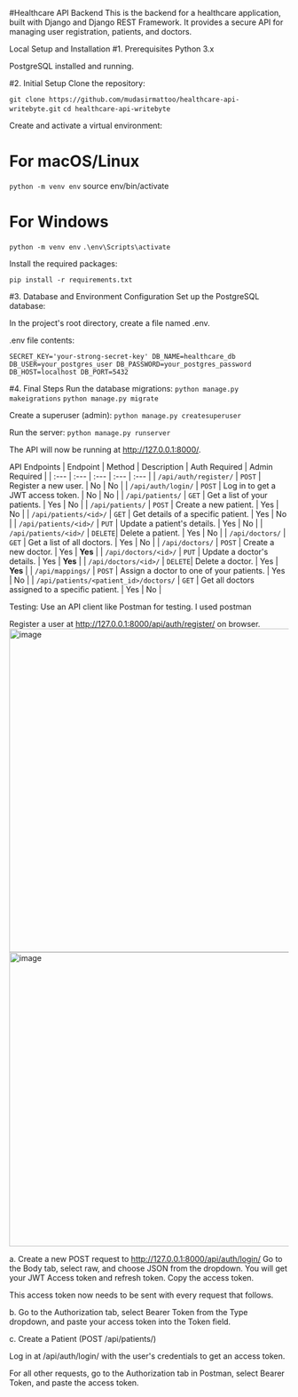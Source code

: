 #Healthcare API Backend
This is the backend for a healthcare application, built with Django and Django REST Framework. It provides a secure API for managing user registration, patients, and doctors.

Local Setup and Installation
#1. Prerequisites
Python 3.x

PostgreSQL installed and running.

#2. Initial Setup
Clone the repository:

`git clone https://github.com/mudasirmattoo/healthcare-api-writebyte.git`
`cd healthcare-api-writebyte`

Create and activate a virtual environment:

# For macOS/Linux
`python -m venv env`
source env/bin/activate

# For Windows
`python -m venv env`
`.\env\Scripts\activate`

Install the required packages:

`pip install -r requirements.txt`

#3. Database and Environment Configuration
Set up the PostgreSQL database:

In the project's root directory, create a file named .env.

.env file contents:

`SECRET_KEY='your-strong-secret-key'
DB_NAME=healthcare_db
DB_USER=your_postgres_user
DB_PASSWORD=your_postgres_password
DB_HOST=localhost
DB_PORT=5432`

#4. Final Steps
Run the database migrations:
`python manage.py makeigrations`
`python manage.py migrate`

Create a superuser (admin):
`python manage.py createsuperuser`

Run the server:
`python manage.py runserver`

The API will now be running at http://127.0.0.1:8000/.

API Endpoints
| Endpoint | Method | Description | Auth Required | Admin Required |
| :--- | :--- | :--- | :--- | :--- |
| `/api/auth/register/` | `POST` | Register a new user. | No | No |
| `/api/auth/login/` | `POST` | Log in to get a JWT access token. | No | No |
| `/api/patients/` | `GET` | Get a list of your patients. | Yes | No |
| `/api/patients/` | `POST` | Create a new patient. | Yes | No |
| `/api/patients/<id>/` | `GET` | Get details of a specific patient. | Yes | No |
| `/api/patients/<id>/` | `PUT` | Update a patient's details. | Yes | No |
| `/api/patients/<id>/` | `DELETE`| Delete a patient. | Yes | No |
| `/api/doctors/` | `GET` | Get a list of all doctors. | Yes | No |
| `/api/doctors/` | `POST` | Create a new doctor. | Yes | **Yes** |
| `/api/doctors/<id>/` | `PUT` | Update a doctor's details. | Yes | **Yes** |
| `/api/doctors/<id>/` | `DELETE`| Delete a doctor. | Yes | **Yes** |
| `/api/mappings/` | `POST` | Assign a doctor to one of your patients. | Yes | No |
| `/api/patients/<patient_id>/doctors/` | `GET` | Get all doctors assigned to a specific patient. | Yes | No |


Testing:
Use an API client like Postman for testing. I used postman

Register a user at http://127.0.0.1:8000/api/auth/register/ on browser.
<img width="1107" height="583" alt="image" src="https://github.com/user-attachments/assets/c7893736-fb05-48f8-9f22-d7b6a0e5718a" />
<img width="1105" height="530" alt="image" src="https://github.com/user-attachments/assets/2bcb963a-1dae-4be2-9e39-2ef6debe7b9e" />

a. Create a new POST request to http://127.0.0.1:8000/api/auth/login/
Go to the Body tab, select raw, and choose JSON from the dropdown.
You will get your JWT Access token and refresh token. Copy the access token.

This access token now needs to be sent with every request that follows.

b. Go to the Authorization tab, select Bearer Token from the Type dropdown, and paste your access token into the Token field.

c. Create a Patient (POST /api/patients/)

Log in at /api/auth/login/ with the user's credentials to get an access token.

For all other requests, go to the Authorization tab in Postman, select Bearer Token, and paste the access token.
